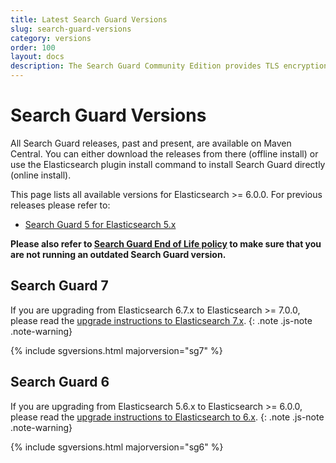 ```yaml
---
title: Latest Search Guard Versions
slug: search-guard-versions
category: versions
order: 100
layout: docs
description: The Search Guard Community Edition provides TLS encryption and index-level permissions on REST and transport for free.
---
```

<!---
Copyright 2019 floragunn GmbH
-->
# Search Guard Versions

All Search Guard releases, past and present, are available on Maven Central. You can either download the releases from there (offline install) or use the Elasticsearch plugin install command to install Search Guard directly (online install). 

This page lists all available versions for Elasticsearch >= 6.0.0. For previous releases please refer to:

* [Search Guard 5 for Elasticsearch 5.x](/v5/search-guard-versions)

**Please also refer to [Search Guard End of Life policy](../_docs_versions/versions_eol.md) to make sure that you are not running an outdated Search Guard version.**

## Search Guard 7

If you are upgrading from Elasticsearch 6.7.x to Elasticsearch >= 7.0.0, please read the [upgrade instructions to Elasticsearch 7.x](../_docs_installation/installation_upgrading_6_7.md). 
{: .note .js-note .note-warning}

{% include sgversions.html majorversion="sg7" %}

## Search Guard 6

If you are upgrading from Elasticsearch 5.6.x to Elasticsearch >= 6.0.0, please read the [upgrade instructions to Elasticsearch to 6.x](../_docs_installation/installation_upgrading_5_6.md). 
{: .note .js-note .note-warning}

{% include sgversions.html majorversion="sg6" %}


